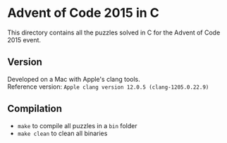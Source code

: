 # Advent of Code 2015 in C

This directory contains all the puzzles solved in C for the Advent of Code 2015 event.

## Version

Developed on a Mac with Apple's clang tools.  
Reference version: `Apple clang version 12.0.5 (clang-1205.0.22.9)`

## Compilation

- `make` to compile all puzzles in a `bin` folder
- `make clean` to clean all binaries
